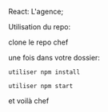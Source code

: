 React: L'agence;

Utilisation du repo:

clone le repo chef

une fois dans votre dossier:

    utiliser npm install
    
    utiliser npm start
    
    
et voilà chef

